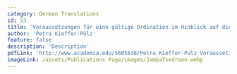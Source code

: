 ```yaml
---
category: German Translations
id: 53
title: 'Voraussetzungen für eine gültige Ordination im Hinblick auf die Einführung einer Bhikhuni-Ordination in der Mulasarvastivada-Tradition'
author: 'Petra Kieffer-Pülz'
feature: false
description: 'Description'
pdfLink: 'http://www.academia.edu/5605538/Petra_Kieffer-Pulz_Voraussetzungen_fur_eine_gultige_Ordination_im_Hinblick_auf_die_Einfuhrung_einer_Bhik_u_i-Ordination_in_der_Mulasarvastivada-Tradition_'
imageLink: /assets/Publications Page/images/JampaTsedroen.webp
---
```

